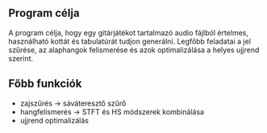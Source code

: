 ## Program célja
A program célja, hogy egy gitárjátékot tartalmazó audio fájlból értelmes, használható kottát és tabulatúrát tudjon generálni. Legfőbb feladatai a jel szűrése, az alaphangok felismerése és azok optimalizálása a helyes ujjrend szerint.

## Főbb funkciók
- zajszűrés -> sáváteresztő szűrő
- hangfelismerés -> STFT és HS módszerek kombinálása
- ujjrend optimalizálás
